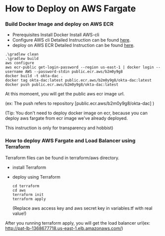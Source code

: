 # How to Deploy on AWS Fargate

### Build Docker Image and deploy on AWS ECR

- Prerequisites
  Install Docker
  Install AWS-cli
- Configure AWS cli
  Detailed Instruction can be found [here](https://k21academy.com/amazon-web-services/aws-cli/).
- deploy on AWS ECR
  Detailed Instruction can be found [here](https://www.freecodecamp.org/news/build-and-push-docker-images-to-aws-ecr/).

```
.\gradlew clean 
.\gradlew build
aws configure
aws ecr-public get-login-password --region us-east-1 | docker login --username AWS --password-stdin public.ecr.aws/b2m0y9g8
docker build -t okta-dac .
docker tag okta-dac:latest public.ecr.aws/b2m0y9g8/okta-dac:latest
docker push public.ecr.aws/b2m0y9g8/okta-dac:latest

```

At this momoent, you will get the public aws ecr image url.

(ex: The push refers to repository [public.ecr.aws/b2m0y9g8/okta-dac] )

(Tip: You don't need to deploy docker image on ecr, because you can deploy aws fargate from ecr image we've already deployed.

This instruction is only for transparency and hobbist)

### How to deploy AWS Fargate and Load Balancer using Terraform

Terraform files can be found in terraform/aws directory.

- install Terraform
- deploy using Terraform

  ```
  cd terraform
  cd aws
  terraform init
  terraform apply

  ```

  (Replace aws access key and aws secret key in variables.tf with real value!)

After you running terraform apply, you will get the load balancer url(ex: http://pat-lb-1368677718.us-east-1.elb.amazonaws.com/)
